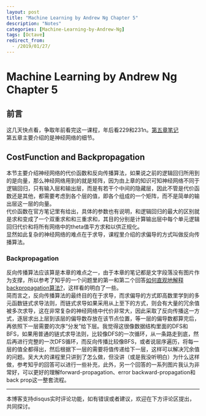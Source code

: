 ```yaml
---
layout: post
title: "Machine Learning by Andrew Ng Chapter 5"
description: "Notes"
categories: [Machine-Learning-by-Andrew-Ng]
tags: [Octave]
redirect_from:
  - /2019/01/27/
---
```

# Machine Learning by Andrew Ng Chapter 5
 
## 前言  

这几天快点看，争取年前看完这一课程，年后看229和231n。[第五章笔记](https://www.coursera.org/learn/machine-learning/resources/EcbzQ)  
第五章主要介绍的是神经网络的细节。  

## CostFunction and Backpropagation  

本节主要介绍神经网络的代价函数和反向传播算法，如果说之前的逻辑回归所用到的是向量，那么神经网络用到的就是矩阵，因为由上章的知识可知神经网络不同于逻辑回归，只有输入层和输出层，而是有若干个中间的隐藏层，因此不管是代价函数还是其他，都需要考虑到各个层的值，即各个组成的一个矩阵，而不是简单的输出层这一层的向量。  
代价函数在官方笔记里有给出，具体的参数也有说明，和逻辑回归的最大的区别就是求和变成了一个双重求和和三重求和，其目的分别是计算输出层中每个单元逻辑回归代价和将所有网络中的theta值平方求和以供正规化。  
显然如此复杂的神经网络的难点在于求导，课程里介绍的求偏导的方式叫做反向传播算法。  

### Backpropagation  

反向传播算法应该算是本章的难点之一，由于本章的笔记都是文字段落没有图片作为支撑，所以参考了知乎的一个问题里的第一和第二个回答[如何直观地解释backpropagation算法?](https://www.zhihu.com/question/27239198)，这样看的明白了一些。  
简而言之，反向传播算法的最终目的在于求导，而求偏导的方式即高数里学到的多元函数链式求导法则，而链式求导如果采用从上至下的方式，则会有大量的冗余值被多次求导，这在非常复杂的神经网络中代价非常大，因此采取了反向传播这一方式，逐层求出上层到该层的偏导数存放在该节点位置，等一层的偏导数都算完后，再依照下一层需要的次序“分发”给下层。我觉得这很像数据结构里面的DFS和BFS，如果用普通的链式求导法则，比较像DFS的一次循环，从一条路走到底，然后再进行完整的一次DFS循环，而反向传播比较像BFS，或者说层序遍历，将每一层的值全都得出，然后根据下一层的需要将值传递给下一层，这样可以解决冗余值的问题。吴大大的课程里只讲到了怎么做，但没讲（或是我没听明白）为什么这样做，参考知乎的回答可以进行一些补充，此外，另一个回答的一系列图片我认为非常好，可以更好的理解forward-propagation、error backward-propagation和back prop这一整套流程。  



---
本博客支持disqus实时评论功能，如有错误或者建议，欢迎在下方评论区提出，共同探讨。

